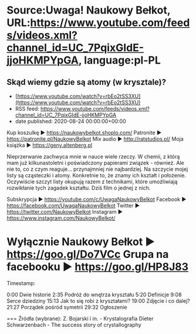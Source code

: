 # Source:Uwaga! Naukowy Bełkot, URL:https://www.youtube.com/feeds/videos.xml?channel_id=UC_7PqixGIdE-jjoHKMPYpGA, language:pl-PL

## Skąd wiemy gdzie są atomy (w krysztale)?
 - [https://www.youtube.com/watch?v=rbEo2tSS3XU](https://www.youtube.com/watch?v=rbEo2tSS3XU)
 - RSS feed: https://www.youtube.com/feeds/videos.xml?channel_id=UC_7PqixGIdE-jjoHKMPYpGA
 - date published: 2020-08-24 00:00:00+00:00

Kup koszulkę ► https://naukowybelkot.shoplo.com/ 
Patronite ► https://patronite.pl/NaukowyBelkot 
Mix audio ► http://ratstudios.pl/
Moja książka ► https://geny.altenberg.pl

Nieprzerwanie zachwyca mnie w nauce wiele rzeczy. W chemii, z którą mam już kilkunastoletni i poświadczony papierami związek - również. Ale nie to, co z czym reaguje... przynajmniej nie najbardziej. Na szczycie mojej listy są cząsteczki i atomy. Konkretnie to, że znamy ich kształt i położenie. Oczywiście szczyt listy okupują razem z technikami, które umożliwiają rozwikłanie tych zagadek kształtu. Dziś film o jednej z nich.

Subskrypcja ► https://youtube.com/c/UwagaNaukowyBelkot
Facebook ► https://facebook.com/UwagaNaukowyBelkot
Twitter ► https://twitter.com/NaukowyBelkot
Instagram ► https://www.instagram.com/NaukowyBelkot/

Wyłącznie Naukowy Bełkot ► https://goo.gl/Do7VCc
Grupa na facebooku ► https://goo.gl/HP8J83
===
Timestamp:

0:00 Dwie historie
2:35 Podróż do wnętrza kryształu
5:20 Definicje
9:08 Serce dziedziny
15:13 Jak to się robi z kryształami?
19:00 Zdjęcie i co dalej?
21:27 Porządek pośród symetrii
29:32 Ogłoszenie

===
Źródła (wybrane):
Z. Bojarski i in. - Krystalografia
Dieter Schwarzenbach - The success story of crystallography

